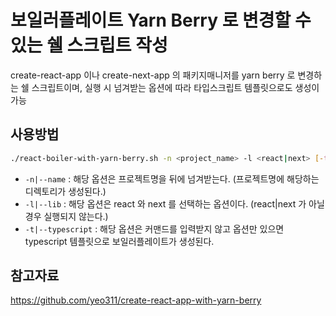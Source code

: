 # 보일러플레이트 Yarn Berry 로 변경할 수 있는 쉘 스크립트 작성
create-react-app 이나 create-next-app 의 패키지매니저를 yarn berry 로 변경하는 쉘 스크립트이며, 실행 시 넘겨받는 옵션에 따라 타입스크립트 템플릿으로도 생성이 가능

## 사용방법
```sh
./react-boiler-with-yarn-berry.sh -n <project_name> -l <react|next> [-t]
```
* `-n|--name` : 해당 옵션은 프로젝트명을 뒤에 넘겨받는다. (프로젝트명에 해당하는 디렉토리가 생성된다.)
* `-l|--lib` : 해당 옵션은 react 와 next 를 선택하는 옵션이다. (react|next 가 아닐 경우 실행되지 않는다.)
* `-t|--typescript` : 해당 옵션은 커맨드를 입력받지 않고 옵션만 있으면 typescript 템플릿으로 보일러플레이트가 생성된다.

## 참고자료
https://github.com/yeo311/create-react-app-with-yarn-berry